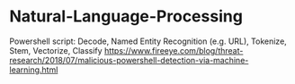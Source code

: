 # Natural-Language-Processing

Powershell script: Decode, Named Entity Recognition (e.g. URL), Tokenize, Stem, Vectorize, Classify
https://www.fireeye.com/blog/threat-research/2018/07/malicious-powershell-detection-via-machine-learning.html  
